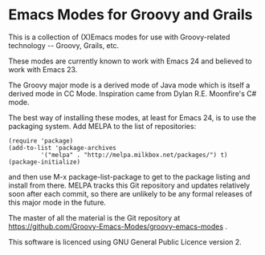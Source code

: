 # Emacs Modes for Groovy and Grails

This is a collection of (X)Emacs modes for use with Groovy-related technology -- Groovy, Grails, etc.

These modes are currently known to work with Emacs 24 and believed to work with Emacs 23.

The Groovy major mode is a derived mode of Java mode which is itself a derived mode in CC Mode. Inspiration
came from Dylan R.E. Moonfire's C# mode.

The best way of installing these modes, at least for Emacs 24, is to use the packaging system. Add MELPA
to the list of repositories:

    (require 'package)
    (add-to-list 'package-archives
             '("melpa" . "http://melpa.milkbox.net/packages/") t)
    (package-initialize)

and then use M-x package-list-package to get to the package listing and install from there. MELPA tracks
this Git repository and updates relatively soon after each commit, so there are unlikely to be any formal
releases of this major mode in the future.

The master of all the material is the Git repository at
https://github.com/Groovy-Emacs-Modes/groovy-emacs-modes .

This software is licenced using GNU General Public Licence version 2.
